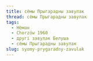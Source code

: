 ```yaml
---
title: сёмы Прыгарадны завулак
thread: сёмы Прыгарадны завулак
tags:
  - Нёман
  - Chorzów 1960
  - другі завулак Белуша
  - сёмы Прыгарадны завулак
slug: syomy-prygaradny-zavulak
---
```

